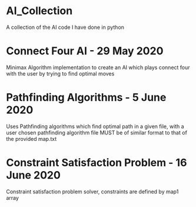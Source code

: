 # AI_Collection

A collection of the AI code I have done in python

# Connect Four AI - 29 May 2020
Minimax Algorithm implementation to create an AI which plays connect four with the user by trying to find optimal moves

# Pathfinding Algorithms - 5 June 2020
Uses Pathfinding algorithms which find optimal path in a given file, with a user chosen pathfinding algorithm file MUST be of similar format to that of the provided map.txt

# Constraint Satisfaction Problem - 16 June 2020
Constraint satisfaction problem solver, constraints are defined by map1 array
